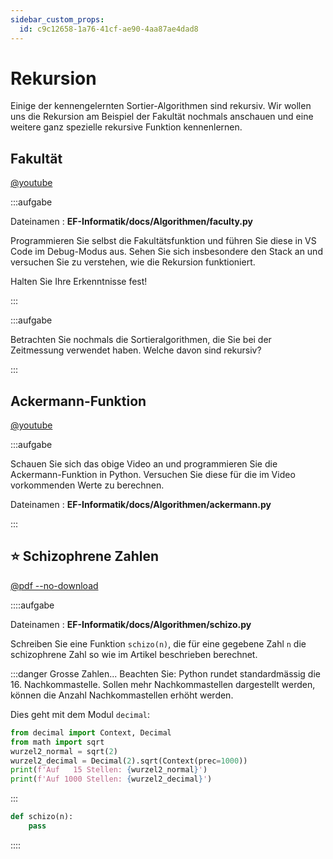 ```yaml
---
sidebar_custom_props:
  id: c9c12658-1a76-41cf-ae90-4aa87ae4dad8
---
```

# Rekursion

Einige der kennengelernten Sortier-Algorithmen sind rekursiv. Wir wollen uns die Rekursion am Beispiel der Fakultät nochmals anschauen und eine weitere ganz spezielle rekursive Funktion kennenlernen.

## Fakultät

[@youtube](https://www.youtube-nocookie.com/embed/Mv9NEXX1VHc?si=_ca-r47UQ_zAXdmi)

:::aufgabe
<Answer type="state" webKey="81546ad2-fed7-4e58-8d09-7047466ddb71" />


Dateinamen
: __EF-Informatik/docs/Algorithmen/faculty.py__

Programmieren Sie selbst die Fakultätsfunktion und führen Sie diese in VS Code im Debug-Modus aus. Sehen Sie sich insbesondere den Stack an und versuchen Sie zu verstehen, wie die Rekursion funktioniert.

Halten Sie Ihre Erkenntnisse fest!

<Answer type="text" webKey="fbd9a76e-5027-4547-8e31-c4cd1f6ad92a" />
:::

:::aufgabe
<Answer type="state" webKey="c869adfe-6b8f-402e-bf35-9a701302f752" />

Betrachten Sie nochmals die Sortieralgorithmen, die Sie bei der Zeitmessung verwendet haben. Welche davon sind rekursiv?

<Answer type="state" webKey="23547052-e9b1-4ef3-bb4f-aa8b612db201" />
:::

## Ackermann-Funktion

[@youtube](https://www.youtube-nocookie.com/embed/i7sm9dzFtEI?si=0vpwNNutzy5Bmyhm)

:::aufgabe
<Answer type="state" webKey="1439a69e-d803-4028-a5a5-ec8896a88dfc" />

Schauen Sie sich das obige Video an und programmieren Sie die Ackermann-Funktion in Python. Versuchen Sie diese für die im Video vorkommenden Werte zu berechnen.

Dateinamen
: __EF-Informatik/docs/Algorithmen/ackermann.py__

<Answer type="text" webKey="55b86292-0986-484c-b34c-0fd42410fefe" />

:::


## ⭐ Schizophrene Zahlen

[@pdf --no-download](./assets/sdw23-schizophrene-zahlen.pdf)

::::aufgabe
<Answer type="state" webKey="30c9e11d-b88f-49a0-808b-7e12e04b7774" />

Dateinamen
: __EF-Informatik/docs/Algorithmen/schizo.py__

Schreiben Sie eine Funktion `schizo(n)`, die für eine gegebene Zahl `n` die schizophrene Zahl so wie im Artikel beschrieben berechnet.

:::danger Grosse Zahlen...
Beachten Sie: Python rundet standardmässig die 16. Nachkommastelle. Sollen mehr Nachkommastellen dargestellt werden, können die Anzahl Nachkommastellen erhöht werden. 

Dies geht mit dem Modul `decimal`:
```py live_py slim
from decimal import Context, Decimal
from math import sqrt
wurzel2_normal = sqrt(2)
wurzel2_decimal = Decimal(2).sqrt(Context(prec=1000))
print(f'Auf   15 Stellen: {wurzel2_normal}')
print(f'Auf 1000 Stellen: {wurzel2_decimal}')
```
:::

```py live_py id=66161c27-ffb6-4dc6-8d72-61c997b99f2b title=schizo.py
def schizo(n):
    pass
```

<Answer type="text" webKey="913fe87b-f8cf-45ab-a71e-eba4ea8338ea" />

::::
